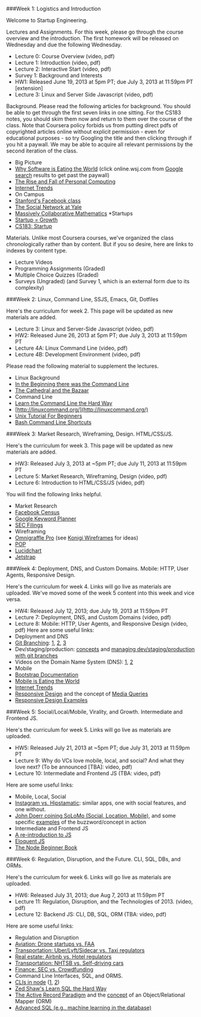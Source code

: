 ###Week 1: Logistics and Introduction

Welcome to Startup Engineering.

Lectures and Assignments. For this week, please go through the course overview and the introduction. The first homework will be released on Wednesday and due the following Wednesday.

* Lecture 0: Course Overview (video, pdf)
* Lecture 1: Introduction (video, pdf)
* Lecture 2: Interactive Start (video, pdf)
* Survey 1: Background and Interests
* HW1: Released June 19, 2013 at 5pm PT; due July 3, 2013 at 11:59pm PT [extension]
* Lecture 3: Linux and Server Side Javascript (video, pdf)

Background. Please read the following articles for background. You should be able to get through the first seven links in one sitting. For the CS183 notes, you should skim them now and return to them over the course of the class. Note that Coursera policy forbids us from putting direct pdfs of copyrighted articles online without explicit permission - even for educational purposes - so try Googling the title and then clicking through if you hit a paywall. We may be able to acquire all relevant permissions by the second iteration of the class.

* Big Picture
 * [Why Software is Eating the World](http://online.wsj.com/article/SB10001424053111903480904576512250915629460.html) (click online.wsj.com from [Google search](https://www.google.com/?q=software+is+eating+the+world) results to get past the paywall)
 * [The Rise and Fall of Personal Computing](http://www.asymco.com/2012/01/17/the-rise-and-fall-of-personal-computing)
 * [Internet Trends](http://www.kpcb.com/insights/2013-internet-trends)
* On Campus
 * [Stanford's Facebook class](http://www.nytimes.com/2011/05/08/technology/08class.html?pagewanted=all)
 * [The Social Network at Yale](http://www.nytimes.com/2011/06/11/technology/11computing.html?pagewanted=all)
 * [Massively Collaborative Mathematics](http://www.nytimes.com/projects/magazine/ideas/2009/#natural_science-7)
*Startups
 * [Startup = Growth](http://www.paulgraham.com/growth.html)
 * [CS183: Startup](http://blakemasters.tumblr.com/peter-thiels-cs183-startup)

Materials. Unlike most Coursera courses, we've organized the class chronologically rather than by content. But if you so desire, here are links to indexes by content type.

* Lecture Videos
* Programming Assignments (Graded)
* Multiple Choice Quizzes (Graded)
* Surveys (Ungraded) (and Survey 1, which is an external form due to its complexity)

###Week 2: Linux, Command Line, SSJS, Emacs, Git, Dotfiles

Here's the curriculum for week 2. This page will be updated as new materials are added.

* Lecture 3: Linux and Server-Side Javascript (video, pdf)
* HW2: Released June 26, 2013 at 5pm PT; due July 3, 2013 at 11:59pm PT
* Lecture 4A: Linux Command Line (video, pdf)
* Lecture 4B: Development Environment (video, pdf)

Please read the following material to supplement the lectures.

* Linux Background
 * [In the Beginning there was the Command Line](http://garote.bdmonkeys.net/commandline/index.html)
 * [The Cathedral and the Bazaar](http://www.catb.org/esr/writings/homesteading/cathedral-bazaar/)
* Command Line
 * [Learn the Command Line the Hard Way](http://cli.learncodethehardway.org/book/)
 * [http://linuxcommand.org/](http://linuxcommand.org/)
 * [Unix Tutorial For Beginners](http://www.ee.surrey.ac.uk/Teaching/Unix/)
 * [Bash Command Line Shortcuts](http://www.catonmat.net/download/bash-history-cheat-sheet.pdf)
 
###Week 3: Market Research, Wireframing, Design. HTML/CSS/JS.

Here's the curriculum for week 3. This page will be updated as new materials are added.

* HW3: Released July 3, 2013 at ~5pm PT; due July 11, 2013 at 11:59pm PT
* Lecture 5: Market Research, Wireframing, Design (video, pdf)
* Lecture 6: Introduction to HTML/CSS/JS (video, pdf)

You will find the following links helpful.

* Market Research
 * [Facebook Census](http://facebook.com/advertising)
 * [Google Keyword Planner](http://adwords.google.com/ko/KeywordPlanner)
 * [SEC Filings](http://www.sec.gov/edgar.shtml)
* Wireframing
 * [Omnigraffle Pro](http://www.omnigroup.com/products/omnigraffle/) (see [Konigi Wireframes](http://konigi.com/tools/omnigraffle-wireframe-stencils) for ideas)
 * [POP](http://popapp.in/)
 * [Lucidchart](https://www.lucidchart.com/)
 * [Jetstrap](http://jetstrap.com/)
 
###Week 4: Deployment, DNS, and Custom Domains. Mobile: HTTP, User Agents, Responsive Design.

Here's the curriculum for week 4. Links will go live as materials are uploaded. We've moved some of the week 5 content into this week and vice versa.

* HW4: Released July 12, 2013; due July 19, 2013 at 11:59pm PT
* Lecture 7: Deployment, DNS, and Custom Domains (video, pdf)
* Lecture 8: Mobile: HTTP, User Agents, and Responsive Design (video, pdf)
Here are some useful links:
* Deployment and DNS
 * [Git Branching](http://git-scm.com/book/ch3-2.html): [1](http://www.atlassian.com/git/tutorial/git-branches#!branch), [2](http://gitref.org/branching/), [3](http://betterexplained.com/articles/aha-moments-when-learning-git/)
 * Dev/staging/production: [concepts](http://programmers.stackexchange.com/a/117985) and [managing dev/staging/production with git branches](http://nvie.com/posts/a-successful-git-branching-model/)
 * Videos on the Domain Name System (DNS): [1](http://www.youtube.com/watch?v=2ZUxoi7YNgs), [2](http://www.youtube.com/watch?v=72snZctFFtA)
* Mobile
 * [Bootstrap Documentation](http://twitter.github.io/bootstrap/getting-started.html)
 * [Mobile is Eating the World](http://www.avc.com/a_vc/2013/06/mobile-is-eating-the-world.html)
 * [Internet Trends](http://www.kpcb.com/insights/2013-internet-trends)
 * [Responsive Design](http://mashable.com/2012/12/11/responsive-web-design/) and the concept of [Media Queries](https://developer.mozilla.org/en-US/docs/Web/Guide/CSS/Media_queries)
 * [Responsive Design Examples](http://mediaqueri.es/)

###Week 5: Social/Local/Mobile, Virality, and Growth. Intermediate and Frontend JS.

Here's the curriculum for week 5. Links will go live as materials are uploaded.

* HW5: Released July 21, 2013 at ~5pm PT; due July 31, 2013 at 11:59pm PT
* Lecture 9: Why do VCs love mobile, local, and social? And what they love next? (To be announced [TBA]: video, pdf)
* Lecture 10: Intermediate and Frontend JS (TBA: video, pdf)

Here are some useful links:

* Mobile, Local, Social
 * [Instagram vs. Hipstamatic](http://www.fastcompany.com/3002034/no-filter-how-instagram-caused-hipstamatic-lose-focus-and-gamble-social): similar apps, one with social features, and one without.
 * [John Doerr coining SoLoMo (Social, Location, Mobile)](http://mashable.com/2013/04/30/solomo/), and some specific [examples](http://www.britopian.com/2013/03/19/solomo-not-a-fan-of-buzzwords-but-this-is-a-good-story/) of the buzzword/concept in action
* Intermediate and Frontend JS
 * [A re-introduction to JS](https://developer.mozilla.org/en-US/docs/Web/JavaScript/A_re-introduction_to_JavaScript)
 * [Eloquent JS](http://eloquentjavascript.net/)
 * [The Node Beginner Book](http://www.nodebeginner.org/)

###Week 6: Regulation, Disruption, and the Future. CLI, SQL, DBs, and ORMs.

Here's the curriculum for week 6. Links will go live as materials are uploaded.

* HW6: Released July 31, 2013; due Aug 7, 2013 at 11:59pm PT
* Lecture 11: Regulation, Disruption, and the Technologies of 2013. (video, pdf)
* Lecture 12: Backend JS: CLI, DB, SQL, ORM (TBA: video, pdf)

Here are some useful links:

* Regulation and Disruption
 * [Aviation: Drone startups vs. FAA](http://www.wired.com/dangerroom/2013/02/drone-regulation/)
 * [Transportation: Uber/Lyft/Sidecar vs. Taxi regulators](http://www.forbes.com/sites/larrydownes/2013/02/06/lessons-from-uber-why-innovation-and-regulation-dont-mix/)
 * [Real estate: Airbnb vs. Hotel regulators](http://www.guardian.co.uk/technology/appsblog/2013/jun/05/airbnb-leweb-london-joe-gebbia)
 * [Transportation: NHTSB vs. Self-driving cars](http://www.forbes.com/sites/jimgorzelany/2013/06/03/feds-ask-states-to-ban-self-driving-cars/)
 * [Finance: SEC vs. Crowdfunding](http://www.crowdvalley.com/2013/05/06/the-secs-recent-no-action-letters)
* Command Line Interfaces, SQL, and ORMS.
 * [CLIs in node](http://blog.liangzan.net/blog/2012/07/30/how-to-write-a-command-line-application-in-node-dot-js/) ([1](http://javascriptplayground.com/blog/2012/08/writing-a-command-line-node-tool/), [2](http://blog.nodejitsu.com/six-nodejs-cli-apps))
 * [Zed Shaw's Learn SQL the Hard Way](http://sql.learncodethehardway.org/book/introduction.html)
 * [The Active Record Paradigm](https://en.wikipedia.org/wiki/Active_record_pattern) and the [concept](http://stackoverflow.com/a/1152323) of an Object/Relational Mapper (ORM)
 * [Advanced SQL (e.g., machine learning in the database)](http://db.cs.berkeley.edu/papers/vldb09-madskills.pdf)
